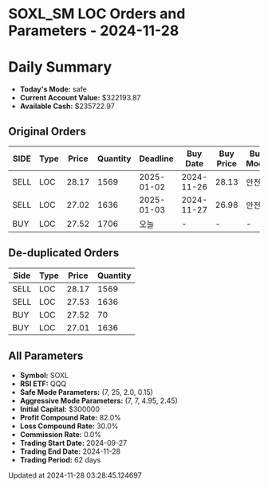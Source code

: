 # SOXL_SM LOC Orders and Parameters - 2024-11-28

# Daily Summary

- **Today's Mode:** safe
- **Current Account Value:** $322193.87
- **Available Cash:** $235722.97

## Original Orders

| SIDE | Type | Price | Quantity | Deadline | Buy Date | Buy Price | Buy Mode |
|------|------|-------|----------|----------|----------|-----------|----------|
| SELL | LOC | 28.17 | 1569 | 2025-01-02 | 2024-11-26 | 28.13 | 안전 |
| SELL | LOC | 27.02 | 1636 | 2025-01-03 | 2024-11-27 | 26.98 | 안전 |
| BUY | LOC | 27.52 | 1706 | 오늘 | - | - | - |

## De-duplicated Orders

| Side | Type | Price | Quantity |
|------|------|-------|----------|
| SELL | LOC | 28.17 | 1569 |
| SELL | LOC | 27.53 | 1636 |
| BUY | LOC | 27.52 | 70 |
| BUY | LOC | 27.01 | 1636 |

## All Parameters

- **Symbol:** SOXL
- **RSI ETF:** QQQ
- **Safe Mode Parameters:** (7, 25, 2.0, 0.15)
- **Aggressive Mode Parameters:** (7, 7, 4.95, 2.45)
- **Initial Capital:** $300000
- **Profit Compound Rate:** 82.0%
- **Loss Compound Rate:** 30.0%
- **Commission Rate:** 0.0%
- **Trading Start Date:** 2024-09-27
- **Trading End Date:** 2024-11-28
- **Trading Period:** 62 days

Updated at 2024-11-28 03:28:45.124697
